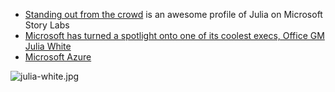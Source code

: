 - [Standing out from the crowd](https://news.microsoft.com/stories/people/julia-white.html) is an awesome profile of Julia on Microsoft Story Labs
- [Microsoft has turned a spotlight onto one of its coolest execs, Office GM Julia White](http://www.businessinsider.com/microsoft-julia-white-profile-2014-7)
- [Microsoft Azure](https://azure.microsoft.com/en-us/)

![julia-white.jpg](https://changelog-assets.s3.amazonaws.com/changelog-298-julia-white.jpg)